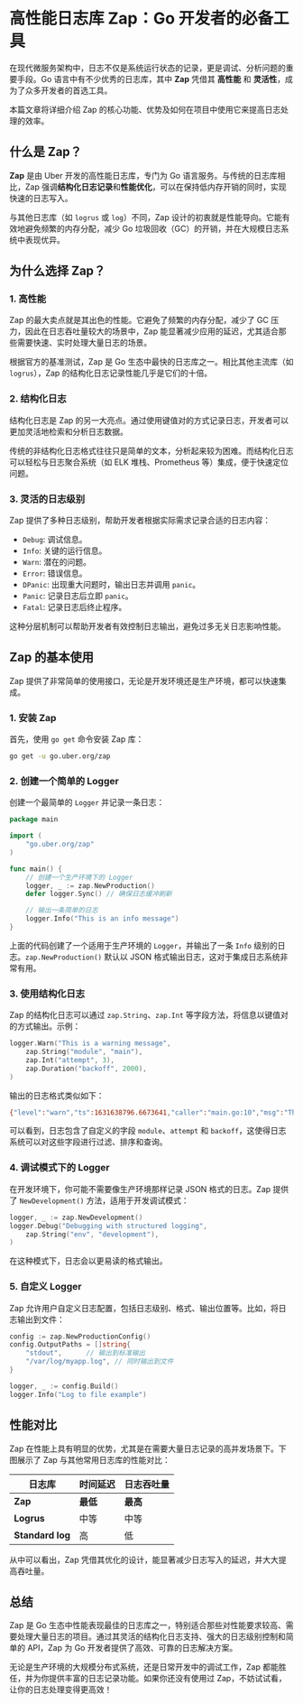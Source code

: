 
# 高性能日志库 Zap：Go 开发者的必备工具

在现代微服务架构中，日志不仅是系统运行状态的记录，更是调试、分析问题的重要手段。Go 语言中有不少优秀的日志库，其中 **Zap** 凭借其 **高性能** 和 **灵活性**，成为了众多开发者的首选工具。

本篇文章将详细介绍 Zap 的核心功能、优势及如何在项目中使用它来提高日志处理的效率。

## 什么是 Zap？

**Zap** 是由 Uber 开发的高性能日志库，专门为 Go 语言服务。与传统的日志库相比，Zap 强调**结构化日志记录**和**性能优化**，可以在保持低内存开销的同时，实现快速的日志写入。

与其他日志库（如 `logrus` 或 `log`）不同，Zap 设计的初衷就是性能导向。它能有效地避免频繁的内存分配，减少 Go 垃圾回收（GC）的开销，并在大规模日志系统中表现优异。

## 为什么选择 Zap？

### 1. **高性能**
Zap 的最大卖点就是其出色的性能。它避免了频繁的内存分配，减少了 GC 压力，因此在日志吞吐量较大的场景中，Zap 能显著减少应用的延迟，尤其适合那些需要快速、实时处理大量日志的场景。

根据官方的基准测试，Zap 是 Go 生态中最快的日志库之一。相比其他主流库（如 `logrus`），Zap 的结构化日志记录性能几乎是它们的十倍。

### 2. **结构化日志**
结构化日志是 Zap 的另一大亮点。通过使用键值对的方式记录日志，开发者可以更加灵活地检索和分析日志数据。

传统的非结构化日志格式往往只是简单的文本，分析起来较为困难。而结构化日志可以轻松与日志聚合系统（如 ELK 堆栈、Prometheus 等）集成，便于快速定位问题。

### 3. **灵活的日志级别**
Zap 提供了多种日志级别，帮助开发者根据实际需求记录合适的日志内容：
- `Debug`: 调试信息。
- `Info`: 关键的运行信息。
- `Warn`: 潜在的问题。
- `Error`: 错误信息。
- `DPanic`: 出现重大问题时，输出日志并调用 `panic`。
- `Panic`: 记录日志后立即 `panic`。
- `Fatal`: 记录日志后终止程序。

这种分层机制可以帮助开发者有效控制日志输出，避免过多无关日志影响性能。

## Zap 的基本使用

Zap 提供了非常简单的使用接口，无论是开发环境还是生产环境，都可以快速集成。

### 1. **安装 Zap**

首先，使用 `go get` 命令安装 Zap 库：

```bash
go get -u go.uber.org/zap
```

### 2. 创建一个简单的 Logger
创建一个最简单的 `Logger` 并记录一条日志：

```go
package main

import (
    "go.uber.org/zap"
)

func main() {
    // 创建一个生产环境下的 Logger
    logger, _ := zap.NewProduction()
    defer logger.Sync() // 确保日志缓冲刷新

    // 输出一条简单的日志
    logger.Info("This is an info message")
}
```
上面的代码创建了一个适用于生产环境的 `Logger`，并输出了一条 `Info` 级别的日志。`zap.NewProduction()` 默认以 JSON 格式输出日志，这对于集成日志系统非常有用。

### 3. 使用结构化日志
Zap 的结构化日志可以通过 `zap.String`、`zap.Int` 等字段方法，将信息以键值对的方式输出。示例：

```go
logger.Warn("This is a warning message",
    zap.String("module", "main"),
    zap.Int("attempt", 3),
    zap.Duration("backoff", 2000),
)
```
输出的日志格式类似如下：

```bash
{"level":"warn","ts":1631638796.6673641,"caller":"main.go:10","msg":"This is a warning message","module":"main","attempt":3,"backoff":2000}
```
可以看到，日志包含了自定义的字段 `module`、`attempt` 和 `backoff`，这使得日志系统可以对这些字段进行过滤、排序和查询。

### 4. 调试模式下的 Logger
在开发环境下，你可能不需要像生产环境那样记录 JSON 格式的日志。Zap 提供了 `NewDevelopment()` 方法，适用于开发调试模式：

```go
logger, _ := zap.NewDevelopment()
logger.Debug("Debugging with structured logging",
    zap.String("env", "development"),
)
```
在这种模式下，日志会以更易读的格式输出。

### 5. 自定义 Logger
Zap 允许用户自定义日志配置，包括日志级别、格式、输出位置等。比如，将日志输出到文件：

```go
config := zap.NewProductionConfig()
config.OutputPaths = []string{
    "stdout",      // 输出到标准输出
    "/var/log/myapp.log", // 同时输出到文件
}

logger, _ := config.Build()
logger.Info("Log to file example")
```


## 性能对比

Zap 在性能上具有明显的优势，尤其是在需要大量日志记录的高并发场景下。下图展示了 Zap 与其他常用日志库的性能对比：

| 日志库       | 时间延迟 | 日志吞吐量 |
| ------------ | -------- | ---------- |
| **Zap**      | **最低** | **最高**   |
| **Logrus**   | 中等     | 中等       |
| **Standard log** | 高     | 低         |

从中可以看出，Zap 凭借其优化的设计，能显著减少日志写入的延迟，并大大提高吞吐量。

## 总结
Zap 是 Go 生态中性能表现最佳的日志库之一，特别适合那些对性能要求较高、需要处理大量日志的项目。通过其灵活的结构化日志支持、强大的日志级别控制和简单的 API，Zap 为 Go 开发者提供了高效、可靠的日志解决方案。

无论是生产环境的大规模分布式系统，还是日常开发中的调试工作，Zap 都能胜任，并为你提供丰富的日志记录功能。如果你还没有使用过 Zap，不妨试试看，让你的日志处理变得更高效！

